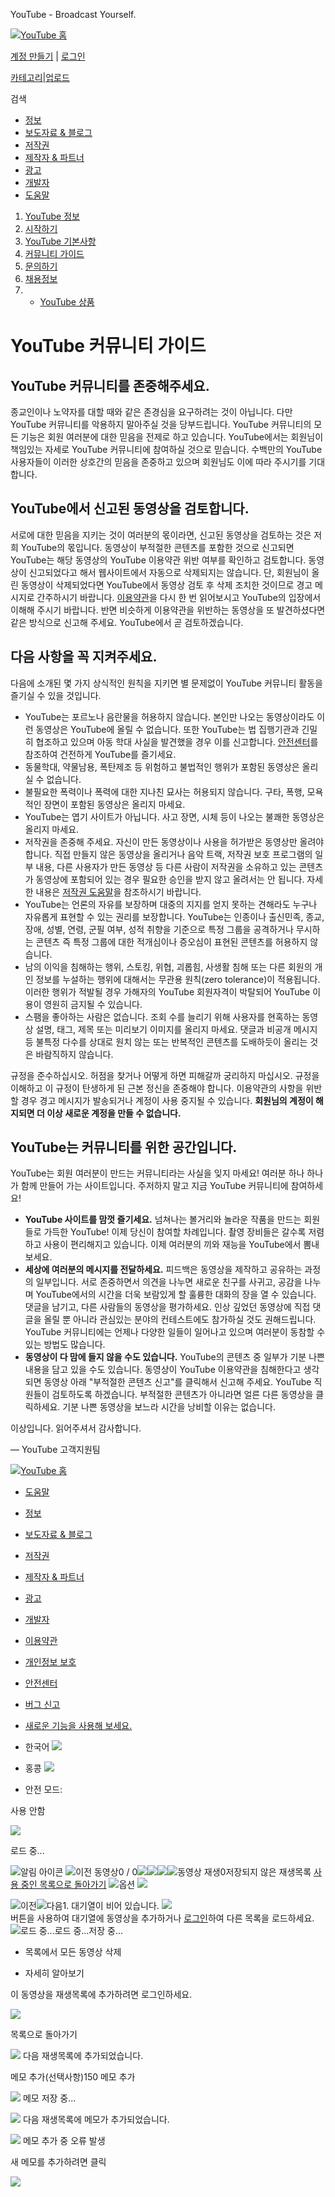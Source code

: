 




 YouTube - Broadcast Yourself.
 



















[![YouTube 홈](//s.ytimg.com/yt/img/pixel-vfl3z5WfW.gif)](/ "YouTube 홈")



[계정 만들기](/signup?next=%2Ft%2Fcommunity_guidelines) | [로그인](https://accounts.google.com/ServiceLogin?uilel=3&service=youtube&passive=true&continue=http%3A%2F%2Fwww.youtube.com%2Fsignin%3Faction_handle_signin%3Dtrue%26nomobiletemp%3D1%26hl%3Dko_KR%26next%3D%252Ft%252Fcommunity_guidelines&hl=ko_KR&ltmpl=sso)





[카테고리](/videos?feature=mh)|[업로드](http://upload.youtube.com/my_videos_upload)

검색  




* [정보](/t/about_youtube)
* [보도자료 & 블로그](/t/press)
* [저작권](/t/copyright_center)
* [제작자 & 파트너](/creators)
* [광고](/t/advertising_overview)
* [개발자](/dev)
* [도움말](//www.google.com/support/youtube/bin/static.py?p=homepage&page=start.cs&hl=ko-KR)












1. [YouTube 정보](/t/about_youtube)
1. [시작하기](/t/about_getting_started)
2. [YouTube 기본사항](/t/about_essentials)
3. [커뮤니티 가이드](/t/community_guidelines)
4. [문의하기](/t/contact_us)
5. [채용정보](http://www.google.com/intl/en/jobs/youtube/)
6. - [YouTube 상품](http://www.google-store.com/index.php?cPath=31)




# YouTube 커뮤니티 가이드



## YouTube 커뮤니티를 존중해주세요.


종교인이나 노약자를 대할 때와 같은 존경심을 요구하려는 것이 아닙니다. 다만 YouTube 커뮤니티를 악용하지 말아주실 것을 당부드립니다. YouTube 커뮤니티의 모든 기능은 회원 여러분에 대한 믿음을 전제로 하고 있습니다. YouTube에서는 회원님이 책임있는 자세로 YouTube 커뮤니티에 참여하실 것으로 믿습니다. 수백만의 YouTube 사용자들이 이러한 상호간의 믿음을 존중하고 있으며 회원님도 이에 따라 주시기를 기대합니다.


## YouTube에서 신고된 동영상을 검토합니다.


서로에 대한 믿음을 지키는 것이 여러분의 몫이라면, 신고된 동영상을 검토하는 것은 저희 YouTube의 몫입니다. 동영상이 부적절한 콘텐츠를 포함한 것으로 신고되면 YouTube는 해당 동영상의 YouTube 이용약관 위반 여부를 확인하고 검토합니다. 동영상이 신고되었다고 해서 웹사이트에서 자동으로 삭제되지는 않습니다. 단, 회원님이 올린 동영상이 삭제되었다면 YouTube에서 동영상 검토 후 삭제 조치한 것이므로 경고 메시지로 간주하시기 바랍니다. [이용약관](/t/terms)을 다시 한 번 읽어보시고 YouTube의 입장에서 이해해 주시기 바랍니다. 반면 비슷하게 이용약관을 위반하는 동영상을 또 발견하셨다면 같은 방식으로 신고해 주세요. YouTube에서 곧 검토하겠습니다.


## 다음 사항을 꼭 지켜주세요.


다음에 소개된 몇 가지 상식적인 원칙을 지키면 별 문제없이 YouTube 커뮤니티 활동을 즐기실 수 있을 것입니다.


* YouTube는 포르노나 음란물을 허용하지 않습니다. 본인만 나오는 동영상이라도 이런 동영상은 YouTube에 올릴 수 없습니다. 또한 YouTube는 법 집행기관과 긴밀히 협조하고 있으며 아동 학대 사실을 발견했을 경우 이를 신고합니다. [안전센터](http://www.google.com/support/youtube/bin/request.py?contact_type=abuse&hl=ko-KR)를 참조하여 건전하게 YouTube를 즐기세요.
* 동물학대, 약물남용, 폭탄제조 등 위험하고 불법적인 행위가 포함된 동영상은 올리실 수 없습니다.
* 불필요한 폭력이나 폭력에 대한 지나친 묘사는 허용되지 않습니다. 구타, 폭행, 모욕적인 장면이 포함된 동영상은 올리지 마세요.
* YouTube는 엽기 사이트가 아닙니다. 사고 장면, 시체 등이 나오는 불쾌한 동영상은 올리지 마세요.
* 저작권을 존중해 주세요. 자신이 만든 동영상이나 사용을 허가받은 동영상만 올려야 합니다. 직접 만들지 않은 동영상을 올리거나 음악 트랙, 저작권 보호 프로그램의 일부 내용, 다른 사용자가 만든 동영상 등 다른 사람이 저작권을 소유하고 있는 콘텐츠가 동영상에 포함되어 있는 경우 필요한 승인을 받지 않고 올려서는 안 됩니다. 자세한 내용은 [저작권 도움말](/t/howto_copyright)을 참조하시기 바랍니다.
* YouTube는 언론의 자유를 보장하며 대중의 지지를 얻지 못하는 견해라도 누구나 자유롭게 표현할 수 있는 권리를 보장합니다. 
YouTube는 인종이나 출신민족, 종교, 장애, 성별, 연령, 군필 여부, 성적 취향을 기준으로 특정 그룹을 공격하거나 무시하는 콘텐츠 즉 특정 그룹에 대한 적개심이나 증오심이 표현된 콘텐츠를 허용하지 않습니다.
* 남의 이익을 침해하는 행위, 스토킹, 위협, 괴롭힘, 사생활 침해 또는 다른 회원의 개인 정보를 누설하는 행위에 대해서는 무관용 원칙(zero tolerance)이 적용됩니다. 이러한 행위가 적발될 경우 가해자의 YouTube 회원자격이 박탈되어 YouTube 이용이 영원히 금지될 수 있습니다.
* 스팸을 좋아하는 사람은 없습니다. 조회 수를 늘리기 위해 사용자를 현혹하는 동영상 설명, 태그, 제목 또는 미리보기 이미지를 올리지 마세요. 댓글과 비공개 메시지 등 불특정 다수를 상대로 원치 않는 또는 반복적인 콘텐츠를 도배하듯이 올리는 것은 바람직하지 않습니다.


규정을 준수하십시오. 허점을 찾거나 어떻게 하면 피해갈까 궁리하지 마십시오. 규정을 이해하고 이 규정이 탄생하게 된 근본 정신을 존중해야 합니다. 이용약관의 사항을 위반할 경우 경고 메시지가 발송되거나 계정이 사용 중지될 수 있습니다. **회원님의 계정이 해지되면 더 이상 새로운 계정을 만들 수 없습니다.**


## YouTube는 커뮤니티를 위한 공간입니다.


YouTube는 회원 여러분이 만드는 커뮤니티라는 사실을 잊지 마세요! 여러분 하나 하나가 함께 만들어 가는 사이트입니다. 주저하지 말고 지금 YouTube 커뮤니티에 참여하세요!


* **YouTube 사이트를 맘껏 즐기세요.** 넘쳐나는 볼거리와 놀라운 작품을 만드는 회원들로 가득한 YouTube! 이제 당신이 참여할 차례입니다. 촬영 장비들은 갈수록 저렴하고 사용이 편리해지고 있습니다. 이제 여러분의 끼와 재능을 YouTube에서 뽐내 보세요.
* **세상에 여러분의 메시지를 전달하세요.** 피드백은 동영상을 제작하고 공유하는 과정의 일부입니다. 서로 존중하면서 의견을 나누면 새로운 친구를 사귀고, 공감을 나누며 YouTube에서의 시간을 더욱 보람있게 할 훌륭한 대화의 장을 열 수 있습니다. 댓글을 남기고, 다른 사람들의 동영상을 평가하세요. 인상 깊었던 동영상에 직접 댓글을 올릴 뿐 아니라 관심있는 분야의 컨테스트에도 참가하실 것도 권해드립니다. YouTube 커뮤니티에는 언제나 다양한 일들이 일어나고 있으며 여러분이 동참할 수 있는 방법도 많습니다.
* **동영상이 다 맘에 들지 않을 수도 있습니다.** YouTube의 콘텐츠 중 일부가 기분 나쁜 내용을 담고 있을 수도 있습니다. 동영상이 YouTube 이용약관을 침해한다고 생각되면 동영상 아래 "부적절한 콘텐츠 신고"를 클릭해서 신고해 주세요. YouTube 직원들이 검토하도록 하겠습니다. 부적절한 콘텐츠가 아니라면 얼른 다른 동영상을 클릭하세요. 기분 나쁜 동영상을 보느라 시간을 낭비할 이유는 없습니다.


이상입니다. 읽어주셔서 감사합니다.


— YouTube 고객지원팀

















[![YouTube 홈](//s.ytimg.com/yt/img/pixel-vfl3z5WfW.gif)](/ "YouTube 홈")



* [도움말](http://www.google.com/support/youtube/bin/static.py?p=&page=start.cs&hl=ko_KR)
* [정보](/t/about_youtube)
* [보도자료 & 블로그](/t/press)
* [저작권](/t/copyright_center)
* [제작자 & 파트너](/creators)
* [광고](/t/advertising_overview)
* [개발자](/dev)


* [이용약관](/t/terms)
* [개인정보 보호](/t/privacy_at_youtube)
* [안전센터](//www.google.com/support/youtube/bin/request.py?contact_type=abuse&hl=ko_KR)
* [버그 신고](//www.google.com/tools/feedback/intl/ko/error.html)
* [새로운 기능을 사용해 보세요.](/testtube)


* 한국어 ![](//s.ytimg.com/yt/img/pixel-vfl3z5WfW.gif)
* 홍콩 ![](//s.ytimg.com/yt/img/pixel-vfl3z5WfW.gif)
* 안전 모드:
 
사용 안함
 
![](//s.ytimg.com/yt/img/pixel-vfl3z5WfW.gif)



로드 중...







![알림 아이콘](//s.ytimg.com/yt/img/pixel-vfl3z5WfW.gif)
![이전 동영상](//s.ytimg.com/yt/img/pixel-vfl3z5WfW.gif)0 / 0![](//s.ytimg.com/yt/img/pixel-vfl3z5WfW.gif)![](//s.ytimg.com/yt/img/pixel-vfl3z5WfW.gif)![](//s.ytimg.com/yt/img/pixel-vfl3z5WfW.gif)![동영상 재생](//s.ytimg.com/yt/img/pixel-vfl3z5WfW.gif)0저장되지 않은 재생목록
[사용 중인 목록으로 돌아가기](#) 
![](//s.ytimg.com/yt/img/pixel-vfl3z5WfW.gif)옵션 ![](//s.ytimg.com/yt/img/pixel-vfl3z5WfW.gif) 

![이전](//s.ytimg.com/yt/img/pixel-vfl3z5WfW.gif)![다음](//s.ytimg.com/yt/img/pixel-vfl3z5WfW.gif)1. 대기열이 비어 있습니다. ![](//s.ytimg.com/yt/img/pixel-vfl3z5WfW.gif)  
 버튼을 사용하여 대기열에 동영상을 추가하거나 [로그인](https://accounts.google.com/ServiceLogin?uilel=3&service=youtube&passive=true&continue=http%3A%2F%2Fwww.youtube.com%2Fsignin%3Faction_handle_signin%3Dtrue%26nomobiletemp%3D1%26hl%3Dko_KR%26next%3D%252Ft%252Fcommunity_guidelines&hl=ko_KR&ltmpl=sso)하여 다른 목록을 로드하세요.
![로드 중...](//s.ytimg.com/yt/img/pixel-vfl3z5WfW.gif)로드 중...저장 중... 

* 목록에서 모든 동영상 삭제



* 자세히 알아보기







이 동영상을 재생목록에 추가하려면 로그인하세요.




![](//s.ytimg.com/yt/img/pixel-vfl3z5WfW.gif)

목록으로 돌아가기




![](//s.ytimg.com/yt/img/pixel-vfl3z5WfW.gif)
다음 재생목록에 추가되었습니다.


메모 추가(선택사항)150 메모 추가 



![](//s.ytimg.com/yt/img/pixel-vfl3z5WfW.gif)
메모 저장 중...




![](//s.ytimg.com/yt/img/pixel-vfl3z5WfW.gif)
다음 재생목록에 메모가 추가되었습니다.




![](//s.ytimg.com/yt/img/pixel-vfl3z5WfW.gif)
메모 추가 중 오류 발생


새 메모를 추가하려면 클릭



![](//s.ytimg.com/yt/img/pixel-vfl3z5WfW.gif)












